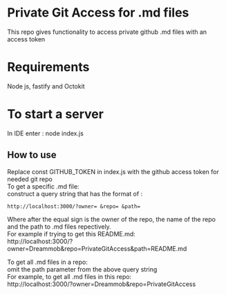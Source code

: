 # Private Git Access for .md files
This repo gives functionality to access private github .md files with an access token

# Requirements
Node js, fastify and Octokit

# To start a server
In IDE enter : node index.js

## How to use
Replace const GITHUB_TOKEN in index.js with the github access token for needed git repo\
To get a specific .md file:\
construct a query string that has the format of :
<!-- embedme-ignore-next -->
```
http://localhost:3000/?owner= &repo= &path=
```
Where after the equal sign is the owner of the repo, the name of the repo and the path to .md files repectively.\
For example if trying to get this README.md:\
http://localhost:3000/?owner=Dreammob&repo=PrivateGitAccess&path=README.md


To get all .md files in a repo:\
omit the path parameter from the above query string\
For example, to get all .md files in this repo:\
http://localhost:3000/?owner=Dreammob&repo=PrivateGitAccess




